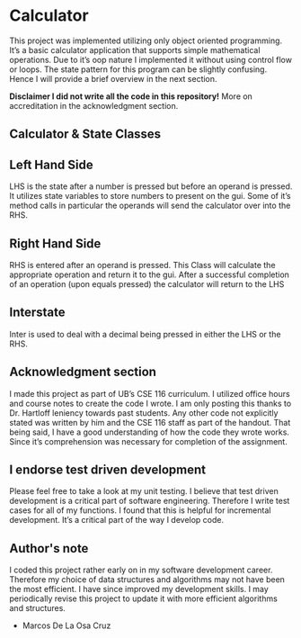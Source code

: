 # Calculator

This project was implemented utilizing only object oriented programming. It’s a basic calculator application that supports simple mathematical operations. Due to it’s oop nature I implemented it without using control flow or loops. The state pattern for this program can be slightly confusing. Hence I will provide a brief overview in the next section.


**Disclaimer I did not write all the code in this repository!**
More on accreditation in the acknowledgment section.
## Calculator & State Classes

## Left Hand Side
LHS is the state after a number is pressed but before an operand is pressed. It utilizes state variables to store numbers to present on the gui. Some of it’s method calls in particular the operands will send the calculator over into the RHS.

## Right Hand Side
RHS is entered after an operand is pressed. This Class will calculate the appropriate operation and return it to the gui. After a successful completion of an operation (upon equals pressed) the calculator will return to the LHS

## Interstate

Inter is used to deal with a decimal being pressed in either the LHS or the RHS.




## Acknowledgment section
I made this project as part of UB’s CSE 116 curriculum. I utilized office hours and course notes to create the code I wrote. I am only posting this thanks to Dr. Hartloff leniency towards past students. Any other code not explicitly stated was written by him and the CSE 116 staff as part of the handout. That being said, I have a good understanding of how the code they wrote works. Since it’s comprehension was necessary for completion of the assignment.

## I endorse test driven development
Please feel free to take a look at my unit testing. I believe that test driven development is a critical part of software engineering. Therefore I write test cases for all of my functions. I found that this is helpful for incremental development. It’s a critical part of the way I develop code.

## Author's note
I coded this project rather early on in my software development career. Therefore my choice of data structures and algorithms may not have been the most efficient. I have since improved my development skills. I may periodically revise this project to update it with more efficient algorithms and structures.

 - Marcos De La Osa Cruz
